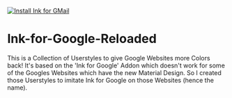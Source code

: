[![Install Ink for GMail](https://img.shields.io/badge/Install%20directly%20with-Stylus-00adad.svg)](https://raw.githubusercontent.com/FaySmash/Ink-for-Google-Reloaded/master/Ink_for_GMail.user.css)

# Ink-for-Google-Reloaded
This is a Collection of Userstyles to give Google Websites more Colors back! It's based on the 'Ink for Google' Addon which doesn't work for some of the Googles Websites which have the new Material Design. So I created those Userstyles to imitate Ink for Google on those Websites (hence the name).
